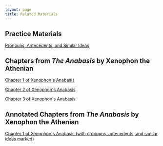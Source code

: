 ```yaml
---
layout: page
title: Related Materials
---
```


<h2>Practice Materials</h2>
<a href="/tutorials-v2/pronouns/index.html">Pronouns, Antecedents, and Similar Ideas</a>

<h2>Chapters from <i>The Anabasis</i> by Xenophon the Athenian</h2>

<a href="/tutorials-v2/xenophon/chapter_1">Chapter 1 of Xenophon's Anabasis </a>

<a href="/tutorials-v2/xenophon/chapter_2">Chapter 2 of Xenophon's Anabasis </a>

<a href="/tutorials-v2/xenophon/chapter_3">Chapter 3 of Xenophon's Anabasis </a>

<h2>Annotated Chapters from <i>The Anabasis</i> by Xenophon the Athenian</h2>

<a href="/tutorials-v2/xenophon_pronoun_antecedent/chapter_1/index.html">Chapter 1 of Xenophon's Anabasis (with pronouns, antecedents, and similar ideas marked)</a>

